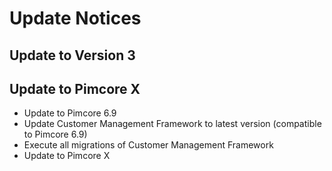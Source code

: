 # Update Notices

## Update to Version 3


## Update to Pimcore X
- Update to Pimcore 6.9
- Update Customer Management Framework to latest version (compatible to Pimcore 6.9)
- Execute all migrations of Customer Management Framework
- Update to Pimcore X